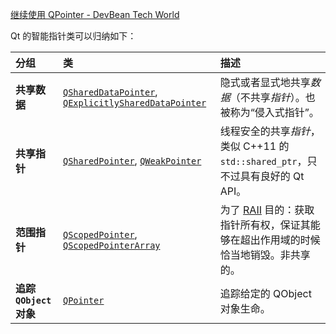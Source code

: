 [继续使用 QPointer - DevBean Tech World](https://www.devbean.net/2012/09/continue-using-qpointer/)

Qt 的智能指针类可以归纳如下：

| 分组                  | 类                                                           | 描述                                                         |
| :-------------------- | :----------------------------------------------------------- | :----------------------------------------------------------- |
| **共享数据**          | [`QSharedDataPointer`](http://qt-project.org/doc/qshareddatapointer.html), [`QExplicitlySharedDataPointer`](http://qt-project.org/doc/qexplicitlyshareddatapointer.html) | 隐式或者显式地共享*数据*（不共享*指针*）。也被称为“侵入式指针”。 |
| **共享指针**          | [`QSharedPointer`](http://qt-project.org/doc/qsharedpointer.html), [`QWeakPointer`](http://qt-project.org/doc/qweakpointer.html) | 线程安全的共享*指针*，类似 C++11 的`std::shared_ptr`，只不过具有良好的 Qt API。 |
| **范围指针**          | [`QScopedPointer`](http://qt-project.org/doc/qscopedpointer.html), [`QScopedPointerArray`](http://qt-project.org/doc/qscopedpointerarray.html) | 为了 [RAII](http://en.wikipedia.org/wiki/RAII) 目的：获取指针所有权，保证其能够在超出作用域的时候恰当地销毁。非共享的。 |
| **追踪`QObject`对象** | [`QPointer`](http://qt-project.org/doc/qpointer.html)        | 追踪给定的 QObject 对象生命。                                |